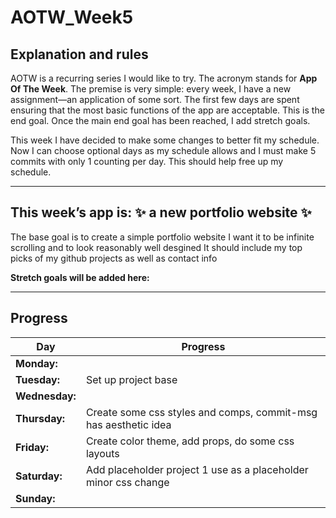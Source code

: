# AOTW_Week5

## Explanation and rules

AOTW is a recurring series I would like to try. The acronym stands for **App Of The Week**.
The premise is very simple: every week, I have a new assignment—an application of some sort.
The first few days are spent ensuring that the most basic functions of the app are acceptable.
This is the end goal. Once the main end goal has been reached, I add stretch goals.

This week I have decided to make some changes to better fit my schedule. Now I can choose 
optional days as my schedule allows and I must make 5 commits with only 1 counting per
day. This should help free up my schedule.

---

## This week’s app is: :sparkles: a new portfolio website :sparkles:
The base goal is to create a simple portfolio website 
I want it to be infinite scrolling and to look reasonably well desgined
It should include my top picks of my github projects as well as contact info

**Stretch goals will be added here:**  

---


## Progress
| **Day**       | **Progress**                                                   |
|---------------|----------------------------------------------------------------|
| **Monday:**   |                                                                |
| **Tuesday:**  | Set up project base                                            |
| **Wednesday:**|                                                                |
| **Thursday:** | Create some css styles and comps, commit-msg has aesthetic idea|
| **Friday:**   | Create color theme, add props, do some css layouts             |
| **Saturday:** | Add placeholder project 1 use as a placeholder minor css change|
| **Sunday:**   |                                                                |
